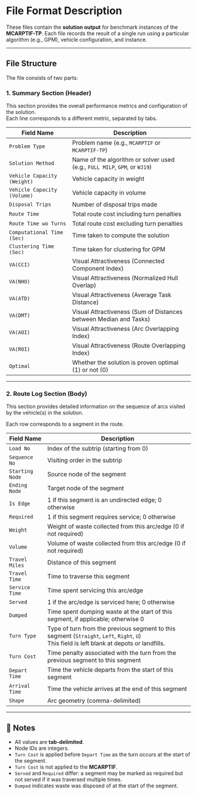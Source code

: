 # File Format Description

These files contain the **solution output** for benchmark instances of the **MCARPTIF-TP**. Each file records the result of a single run using a particular algorithm (e.g., GPM), vehicle configuration, and instance.

---

## File Structure

The file consists of two parts:

### 1. Summary Section (Header)

This section provides the overall performance metrics and configuration of the solution.  
Each line corresponds to a different metric, separated by tabs.

| Field Name                   | Description                                                                 |
|-----------------------------|-----------------------------------------------------------------------------|
| `Problem Type`              | Problem name (e.g., `MCARPTIF` or `MCARPTIF-TP`)                                            |
| `Solution Method`           | Name of the algorithm or solver used (e.g., `FULL MILP`, `GPM`, or `WJ19`)                            |
| `Vehicle Capacity (Weight)` | Vehicle capacity in weight                                             |
| `Vehicle Capacity (Volume)` | Vehicle capacity in volume                                             |
| `Disposal Trips`            | Number of disposal trips made                                  |
| `Route Time`                | Total route cost including turn penalties                                  |
| `Route Time wo Turns`       | Total route cost excluding turn penalties                                         |
| `Computational Time (Sec)`  | Time taken to compute the solution                                          |
| `Clustering Time (Sec)`     | Time taken for clustering for GPM                 |
| `VA(CCI)`                   | Visual Attractiveness (Connected Component Index)                           |
| `VA(NHO)`                   | Visual Attractiveness (Normalized Hull Overlap)                             |
| `VA(ATD)`                   | Visual Attractiveness (Average Task Distance)              |
| `VA(DMT)`                   | Visual Attractiveness (Sum of Distances between Median and Tasks)                          |
| `VA(AOI)`                   | Visual Attractiveness (Arc Overlapping Index)                                 |
| `VA(ROI)`                   | Visual Attractiveness (Route Overlapping Index)                                |
| `Optimal`                   | Whether the solution is proven optimal (1) or not (0)                       |

---

### 2. Route Log Section (Body)

This section provides detailed information on the sequence of arcs visited by the vehicle(s) in the solution.

Each row corresponds to a segment in the route.

| Field Name         | Description                                                                 |
|--------------------|-----------------------------------------------------------------------------|
| `Load No`          | Index of the subtrip (starting from 0)                    |
| `Sequence No`      | Visiting order in the subtrip                         |
| `Starting Node`     | Source node of the segment                                                |
| `Ending Node`       | Target node of the segment                                                  |
| `Is Edge`           | 1 if this segment is an undirected edge; 0 otherwise                        |
| `Required`         | 1 if this segment requires service; 0 otherwise                             |
| `Weight`           | Weight of waste collected from this arc/edge (0 if not required)            |
| `Volume`           | Volume of waste collected from this arc/edge (0 if not required)            |
| `Travel Miles`     | Distance of this segment                          |
| `Travel Time`      | Time to traverse this segment                  |
| `Service Time`     | Time spent servicing this arc/edge                                          |
| `Served`           | 1 if the arc/edge is serviced here; 0 otherwise                             |
| `Dumped`           | Time spent dumping waste at the start of this segment, if applicable; otherwise 0       |
| `Turn Type`        | Type of turn from the previous segment to this segment (`Straight`, `Left`, `Right`, `U`) <br> This field is left blank at depots or landfills.|
| `Turn Cost`        | Time penalty associated with the turn from the previous segment to this segment                               |
| `Depart Time`      | Time the vehicle departs from the start of this segment                     |
| `Arrival Time`     | Time the vehicle arrives at the end of this segment                         |
| `Shape`            | Arc geometry (comma-delimited)                      |

---

## 📝 Notes

- All values are **tab-delimited**.
- Node IDs are integers.
- `Turn Cost` is applied before `Depart Time` as the turn occurs at the start of the segment.
- `Turn Cost` is not applied to the **MCARPTIF**.
- `Served` and `Required` differ: a segment may be marked as required but not served if it was traversed multiple times.
- `Dumped` indicates waste was disposed of at the start of the segment.
